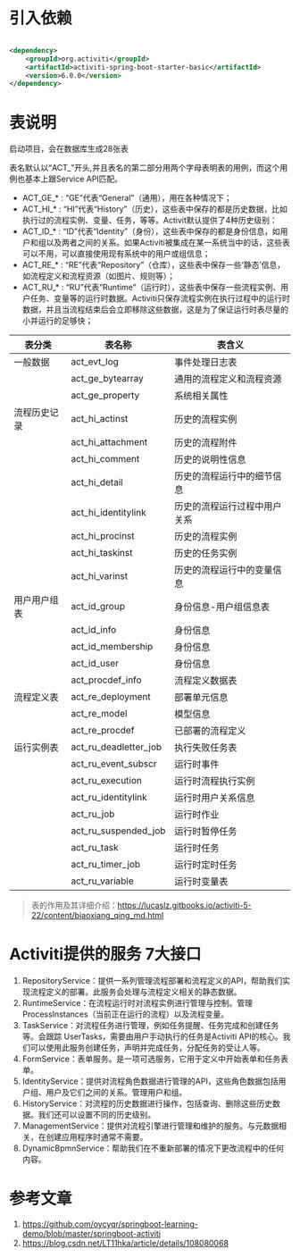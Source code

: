 # 引入依赖

```xml

<dependency>
    <groupId>org.activiti</groupId>
    <artifactId>activiti-spring-boot-starter-basic</artifactId>
    <version>6.0.0</version>
</dependency>
```

# 表说明

启动项目，会在数据库生成28张表

表名默认以“ACT_”开头,并且表名的第二部分用两个字母表明表的用例，而这个用例也基本上跟Service API匹配。

- ACT_GE_* : “GE”代表“General”（通用），用在各种情况下；
- ACT_HI_* : “HI”代表“History”（历史），这些表中保存的都是历史数据，比如执行过的流程实例、变量、任务，等等。Activit默认提供了4种历史级别：
- ACT_ID_* : “ID”代表“Identity”（身份），这些表中保存的都是身份信息，如用户和组以及两者之间的关系。如果Activiti被集成在某一系统当中的话，这些表可以不用，可以直接使用现有系统中的用户或组信息；
- ACT_RE_* : “RE”代表“Repository”（仓库），这些表中保存一些‘静态’信息，如流程定义和流程资源（如图片、规则等）；
- ACT_RU_* :
  “RU”代表“Runtime”（运行时），这些表中保存一些流程实例、用户任务、变量等的运行时数据。Activiti只保存流程实例在执行过程中的运行时数据，并且当流程结束后会立即移除这些数据，这是为了保证运行时表尽量的小并运行的足够快；

|表分类|表名称|表含义|
|  ----  | ----  |----|
一般数据|act_evt_log|事件处理日志表
&nbsp;|act_ge_bytearray|通用的流程定义和流程资源
&nbsp;|act_ge_property|系统相关属性
流程历史记录|act_hi_actinst|历史的流程实例
&nbsp;|act_hi_attachment|历史的流程附件
&nbsp;|act_hi_comment|历史的说明性信息
&nbsp;|act_hi_detail|历史的流程运行中的细节信息
&nbsp;|act_hi_identitylink|历史的流程运行过程中用户关系
&nbsp;|act_hi_procinst|历史的流程实例
&nbsp;|act_hi_taskinst|历史的任务实例
&nbsp;|act_hi_varinst|历史的流程运行中的变量信息
用户用户组表|act_id_group|身份信息-用户组信息表
&nbsp;|act_id_info|身份信息
&nbsp;|act_id_membership|身份信息
&nbsp;|act_id_user|身份信息
&nbsp;|act_procdef_info|流程定义数据表
流程定义表|act_re_deployment|部署单元信息
&nbsp;|act_re_model|模型信息
&nbsp;|act_re_procdef|已部署的流程定义
运行实例表|act_ru_deadletter_job|执行失败任务表
&nbsp;|act_ru_event_subscr|运行时事件
&nbsp;|act_ru_execution|运行时流程执行实例
&nbsp;|act_ru_identitylink|运行时用户关系信息
&nbsp;|act_ru_job|运行时作业
&nbsp;|act_ru_suspended_job|运行时暂停任务
&nbsp;|act_ru_task|运行时任务
&nbsp;|act_ru_timer_job|运行时定时任务
&nbsp;|act_ru_variable|运行时变量表

> 表的作用及其详细介绍：https://lucaslz.gitbooks.io/activiti-5-22/content/biaoxiang_qing_md.html

# Activiti提供的服务 7大接口

1. RepositoryService：提供一系列管理流程部署和流程定义的API，帮助我们实现流程定义的部署。此服务会处理与流程定义相关的静态数据。
2. RuntimeService：在流程运行时对流程实例进行管理与控制。管理 ProcessInstances（当前正在运行的流程）以及流程变量。
3. TaskService：对流程任务进行管理，例如任务提醒、任务完成和创建任务等。会跟踪 UserTasks，需要由用户手动执行的任务是Activiti API的核心。我们可以使用此服务创建任务，声明并完成任务，分配任务的受让人等。
4. FormService：表单服务。是一项可选服务，它用于定义中开始表单和任务表单。
5. IdentityService：提供对流程角色数据进行管理的API，这些角色数据包括用户组、用户及它们之间的关系。管理用户和组。
6. HistoryService：对流程的历史数据进行操作，包括查询、删除这些历史数据。我们还可以设置不同的历史级别。
7. ManagementService：提供对流程引擎进行管理和维护的服务。与元数据相关，在创建应用程序时通常不需要。
8. DynamicBpmnService：帮助我们在不重新部署的情况下更改流程中的任何内容。

# 参考文章

1. https://github.com/oycyqr/springboot-learning-demo/blob/master/springboot-activiti
2. https://blog.csdn.net/LT11hka/article/details/108080068